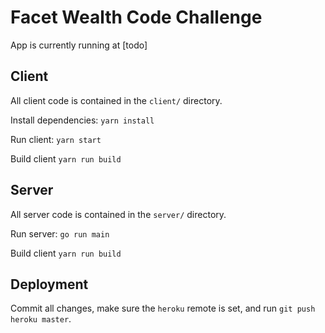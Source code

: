 # Facet Wealth Code Challenge

App is currently running at [todo]

## Client

All client code is contained in the `client/` directory.

Install dependencies: `yarn install`

Run client: `yarn start`

Build client `yarn run build`

## Server

All server code is contained in the `server/` directory.

Run server: `go run main`

Build client `yarn run build`

## Deployment

Commit all changes, make sure the `heroku` remote is set, and run `git push heroku master`.
